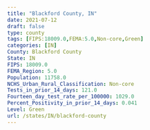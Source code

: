 ```yaml
---
title: "Blackford County, IN"
date: 2021-07-12
draft: false
type: county
tags: [FIPS:18009.0,FEMA:5.0,Non-core,Green]
categories: [IN]
County: Blackford County
State: IN
FIPS: 18009.0
FEMA_Region: 5.0
Population: 11758.0
NCHS_Urban_Rural_Classification: Non-core
Tests_in_prior_14_days: 121.0
Fourteen_day_test_rate_per_100000: 1029.0
Percent_Positivity_in_prior_14_days: 0.041
Level: Green
url: /states/IN/blackford-county
---
```



